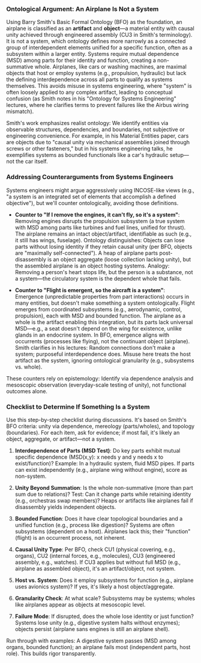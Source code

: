 ### Ontological Argument: An Airplane Is Not a System

Using Barry Smith's Basic Formal Ontology (BFO) as the foundation, an airplane is classified as an **artifact** and **object**—a material entity with causal unity achieved through engineered assembly (CU3 in Smith's terminology). It is not a system, which ontology defines more narrowly as a connected group of interdependent elements unified for a specific function, often as a subsystem within a larger entity. Systems require mutual dependence (MSD) among parts for their identity and function, creating a non-summative whole. Airplanes, like cars or washing machines, are maximal objects that host or employ systems (e.g., propulsion, hydraulic) but lack the defining interdependence across all parts to qualify as systems themselves. This avoids misuse in systems engineering, where "system" is often loosely applied to any complex artifact, leading to conceptual confusion (as Smith notes in his "Ontology for Systems Engineering" lectures, where he clarifies terms to prevent failures like the Airbus wiring mismatch).

Smith's work emphasizes realist ontology: We identify entities via observable structures, dependencies, and boundaries, not subjective or engineering convenience. For example, in his Material Entities paper, cars are objects due to "causal unity via mechanical assemblies joined through screws or other fasteners," but in his systems engineering talks, he exemplifies systems as bounded functionals like a car's hydraulic setup—not the car itself.

### Addressing Counterarguments from Systems Engineers

Systems engineers might argue aggressively using INCOSE-like views (e.g., "a system is an integrated set of elements that accomplish a defined objective"), but we'll counter ontologically, avoiding those definitions.

- **Counter to "If I remove the engines, it can't fly, so it's a system"**:  
  Removing engines disrupts the propulsion subsystem (a true system with MSD among parts like turbines and fuel lines, unified for thrust). The airplane remains an intact object/artifact, identifiable as such (e.g., it still has wings, fuselage). Ontology distinguishes: Objects can lose parts without losing identity if they retain causal unity (per BFO, objects are "maximally self-connected"). A heap of airplane parts post-disassembly is an object aggregate (loose collection lacking unity), but the assembled airplane is an object hosting systems. Analogy: Removing a person's heart stops life, but the person is a substance, not a system—the circulatory system is the dependent whole that fails.

- **Counter to "Flight is emergent, so the aircraft is a system"**:  
  Emergence (unpredictable properties from part interactions) occurs in many entities, but doesn't make something a system ontologically. Flight emerges from coordinated subsystems (e.g., aerodynamic, control, propulsion), each with MSD and bounded function. The airplane as a whole is the artifact enabling this integration, but its parts lack universal MSD—e.g., a seat doesn't depend on the wing for existence, unlike glands in an endocrine system. In BFO, emergence aligns with occurrents (processes like flying), not the continuant object (airplane). Smith clarifies in his lectures: Random connections don't make a system; purposeful interdependence does. Misuse here treats the host artifact as the system, ignoring ontological granularity (e.g., subsystems vs. whole).

These counters rely on epistemology: Identify via dependence analysis and mesoscopic observation (everyday-scale testing of unity), not functional outcomes alone.

### Checklist to Determine If Something Is a System

Use this step-by-step checklist during discussions. It's based on Smith's BFO criteria: unity via dependence, mereology (parts/wholes), and topology (boundaries). For each item, ask for evidence; if most fail, it's likely an object, aggregate, or artifact—not a system.

1. **Interdependence of Parts (MSD Test)**: Do key parts exhibit mutual specific dependence (MSD(x,y): x needs y and y needs x to exist/function)? Example: In a hydraulic system, fluid MSD pipes. If parts can exist independently (e.g., airplane wing without engine), score as non-system.

2. **Unity Beyond Summation**: Is the whole non-summative (more than part sum due to relations)? Test: Can it change parts while retaining identity (e.g., orchestras swap members)? Heaps or artifacts like airplanes fail if disassembly yields independent objects.

3. **Bounded Function**: Does it have clear topological boundaries and a unified function (e.g., process like digestion)? Systems are often subsystems (dependent on a host). Airplanes lack this; their "function" (flight) is an occurrent process, not inherent.

4. **Causal Unity Type**: Per BFO, check CU1 (physical covering, e.g., organs), CU2 (internal forces, e.g., molecules), CU3 (engineered assembly, e.g., watches). If CU3 applies but without full MSD (e.g., airplane as assembled object), it's an artifact/object, not system.

5. **Host vs. System**: Does it employ subsystems for function (e.g., airplane uses avionics system)? If yes, it's likely a host object/aggregate.

6. **Granularity Check**: At what scale? Subsystems may be systems; wholes like airplanes appear as objects at mesoscopic level.

7. **Failure Mode**: If disrupted, does the whole lose identity or just function? Systems lose unity (e.g., digestive system halts without enzymes); objects persist (airplane sans engines is still an airplane shell).

Run through with examples: A digestive system passes (MSD among organs, bounded function); an airplane fails most (independent parts, host role). This builds rigor transparently.